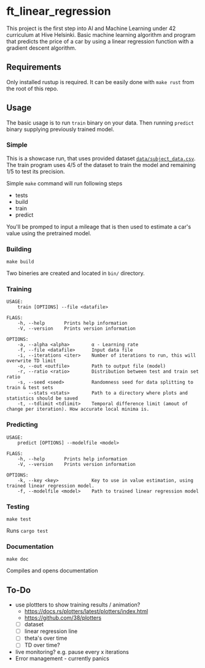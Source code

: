 # ft_linear_regression
This project is the first step into AI and Machine Learning under 42 curriculum at Hive Helsinki. Basic machine learning algorithm and program that predicts the price of a car by using a linear regression function with a gradient descent algorithm.

## Requirements
Only installed rustup is required. It can be easily done with `make rust` from the root of this repo.

## Usage
The basic usage is to run `train` binary on your data. Then running `predict` binary supplying previously trained model.

### Simple
This is a showcase run, that uses provided dataset [`data/subject_data.csv`](data/subject_data.csv). The train program uses 4/5 of the dataset to train the model and remaining 1/5 to test its precision.

Simple `make` command will run following steps
- tests
- build
- train
- predict

You'll be promped to input a mileage that is then used to estimate a car's value using the pretrained model.

### Building
```
make build
```
Two bineries are created and located in `bin/` directory.

### Training
```
USAGE:
    train [OPTIONS] --file <datafile>

FLAGS:
    -h, --help       Prints help information
    -V, --version    Prints version information

OPTIONS:
    -a, --alpha <alpha>        α - Learning rate 
    -f, --file <datafile>      Input data file
    -i, --iterations <iter>    Number of iterations to run, this will overwrite TD limit
    -o, --out <outfile>        Path to output file (model)
    -r, --ratio <ratio>        Distribution between test and train set ratio
    -s, --seed <seed>          Randomness seed for data splitting to train & test sets
        --stats <stats>        Path to a directory where plots and statistics should be saved
    -t, --tdlimit <tdlimit>    Temporal difference limit (amout of change per iteration). How accurate local minima is.
```

### Predicting
```
USAGE:
    predict [OPTIONS] --modelfile <model>

FLAGS:
    -h, --help       Prints help information
    -V, --version    Prints version information

OPTIONS:
    -k, --key <key>            Key to use in value estimation, using trained linear regression model.
    -f, --modelfile <model>    Path to trained linear regression model
```

### Testing
```
make test
```
Runs `cargo test`

### Documentation
```
make doc
```
Compiles and opens documentation


## To-Do

- use plottters to show training results / animation?
    - https://docs.rs/plotters/latest/plotters/index.html
    - https://github.com/38/plotters
	- [ ] dataset
	- [ ] linear regression line
	- [ ] theta's over time
	- [ ] TD over time?

- live monitoring? e.g. pause every x iterations
- Error management - currently panics